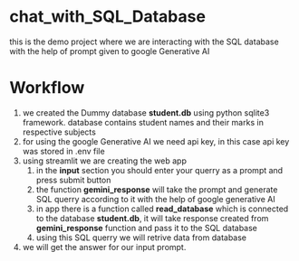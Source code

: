 # chat_with_SQL_Database
this is the demo project where we are interacting with the SQL database with the help of prompt given to google Generative AI
# Workflow
1. we created the Dummy database **student.db** using python sqlite3 framework. database contains student names and their marks in respective subjects
2. for using the google Generative AI we need api key, in this case api key was stored in .env file
3. using streamlit we are creating the web app
   1. in the **input** section you should enter your querry as a prompt and press submit button
   2. the function **gemini_response** will take the prompt and generate SQL querry according to it with the help of google generative AI
   3. in app there is a function called **read_database** which is connected to the database **student.db**, it will take response created from **gemini_response** function and pass it to the SQL database
   4. using this SQL querry we will retrive data from database
4. we will get the answer for our input prompt.
